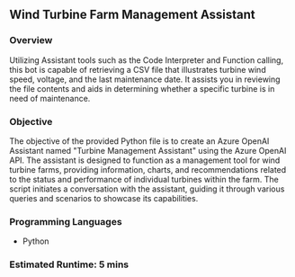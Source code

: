 
## Wind Turbine Farm Management Assistant

### Overview

Utilizing Assistant tools such as the Code Interpreter and Function calling, this bot is capable of retrieving a CSV file that illustrates turbine wind speed, voltage, and the last maintenance date. It assists you in reviewing the file contents and aids in determining whether a specific turbine is in need of maintenance.

### Objective

The objective of the provided Python file is to create an Azure OpenAI Assistant named "Turbine Management Assistant" using the Azure OpenAI API. The assistant is designed to function as a management tool for wind turbine farms, providing information, charts, and recommendations related to the status and performance of individual turbines within the farm. The script initiates a conversation with the assistant, guiding it through various queries and scenarios to showcase its capabilities.

### Programming Languages

- Python

### Estimated Runtime: 5 mins
